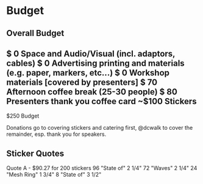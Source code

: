 # Budget

## Overall Budget

  $  0 Space and Audio/Visual (incl. adaptors, cables)
  $  0 Advertising printing and materials (e.g. paper, markers, etc...)
  $  0 Workshop materials [covered by presenters]
  $ 70 Afternoon coffee break (25-30 people)
  $ 80 Presenters thank you coffee card
 ~$100 Stickers
------
  $250 Budget

Donations go to covering stickers and catering first, @dcwalk to cover the remainder, esp. thank you for speakers.

## Sticker Quotes

Quote A - $90.27 for 200 stickers
96 "State of" 2 1/4"
72 "Waves" 2 1/4"
24 "Mesh Ring" 1 3/4"
8 "State of" 3 1/2"
